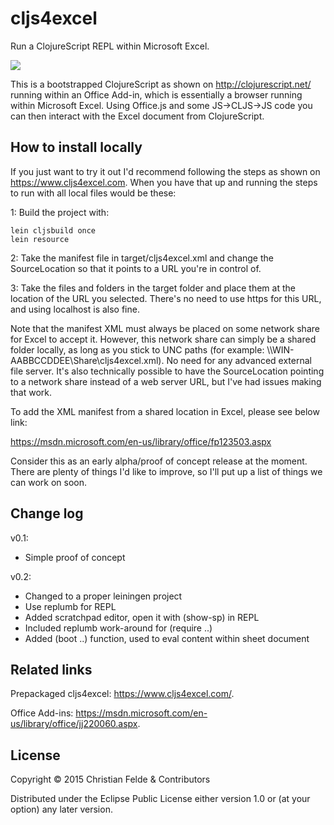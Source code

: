 # cljs4excel
Run a ClojureScript REPL within Microsoft Excel.

![](https://www.cljs4excel.com/img/preview-1.gif)

This is a bootstrapped ClojureScript as shown on http://clojurescript.net/
running within an Office Add-in, which is essentially a browser running within
Microsoft Excel. Using Office.js and some JS->CLJS->JS code you can then
interact with the Excel document from ClojureScript.

## How to install locally

If you just want to try it out I'd recommend following the steps as shown on
https://www.cljs4excel.com. When you have that up and running the steps to run
with all local files would be these:

1: Build the project with:

    lein cljsbuild once
    lein resource

2: Take the manifest file in target/cljs4excel.xml and change the SourceLocation
so that it points to a URL you're in control of.

3: Take the files and folders in the target folder and place them at the location
of the URL you selected. There's no need to use https for this URL, and using
localhost is also fine.

Note that the manifest XML must always be placed on some network share for
Excel to accept it. However, this network share can simply be a shared folder
locally, as long as you stick to UNC paths (for example: \\\\WIN-AABBCCDDEE\Share\cljs4excel.xml).
No need for any advanced external file server. It's also technically possible
to have the SourceLocation pointing to a network share instead of a web server
URL, but I've had issues making that work.

To add the XML manifest from a shared location in Excel, please see below link:

https://msdn.microsoft.com/en-us/library/office/fp123503.aspx

Consider this as an early alpha/proof of concept release at the moment. There
are plenty of things I'd like to improve, so I'll put up a list of things
we can work on soon.

## Change log

v0.1:
* Simple proof of concept

v0.2:
* Changed to a proper leiningen project
* Use replumb for REPL
* Added scratchpad editor, open it with (show-sp) in REPL
* Included replumb work-around for (require ..)
* Added (boot ..) function, used to eval content within sheet document

## Related links

Prepackaged cljs4excel: https://www.cljs4excel.com/.

Office Add-ins: https://msdn.microsoft.com/en-us/library/office/jj220060.aspx.

## License

Copyright © 2015 Christian Felde & Contributors

Distributed under the Eclipse Public License either version 1.0 or (at
your option) any later version.
